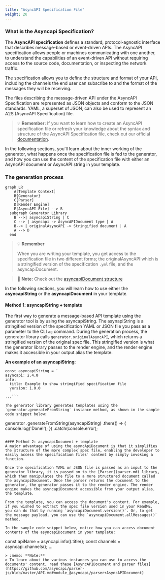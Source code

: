 ```yaml
---
title: "AsyncAPI Specification File"
weight: 20
---
```


### What is the Asyncapi Specification?
The **AsyncAPI specification** defines a standard, protocol-agnostic interface that describes message-based or event-driven APIs. The AsyncAPI specification allows people or machines communicating with one another, to understand the capabilities of an event-driven API without requiring access to the source code, documentation, or inspecting the network traffic.

The specification allows you to define the structure and format of your API, including the channels the end user can subscribe to and the format of the messages they will be receiving. 

The files describing the message-driven API under the AsyncAPI Specification are represented as JSON objects and conform to the JSON standards. YAML, a superset of JSON, can also be used to represent an A2S (AsyncAPI Specification) file.

> :bulb: **Remember:** 
If you want to learn how to create an AsyncAPI specification file or refresh your knowledge about the syntax and structure of the AsyncAPI Specification file, check out our official [documentation](https://www.asyncapi.com/docs/reference/specification/v2.4.0).

In the following sections, you'll learn about the inner working of the generator, what happens once the specification file is fed to the generator, and how you can use the content of the specification file with either an AsyncAPI document or AsyncAPI string in your template.

### The generation process


``` mermaid
graph LR
    A[Template Context]
    B{Generator}
    C[Parser]
    D[Render Engine]
    E[AsyncAPI File] --> B
  subgraph Generator Library
    B -->| asyncapiString | C
    C --> | asyncapi -> AsyncAPIDocument type | A
    B--> | originalAsyncAPI -> Stringified document | A
    A --> D
  end
  ```

> :bulb: **Remember**
> 
> When you are writing your template, you get access to the specification file in two different forms; the originalAsyncAPI which is a stringified version of the specification `.yml` file, and the asyncapiDocument.

> :memo: **Note:** 
> Check out the [asyncapiDocument structure](https://github.com/asyncapi/parser-js/blob/master/API.md#module_@asyncapi/parser+AsyncAPIDocument)

In the following sections, you will learn how to use either the **asyncapiString** or the **asyncapiDocument** in your template.

#### Method 1: asyncapiString + template 
The first way to generate a message-based API template using the generator tool is by using the asyncapiString. The asynapiString is a stringified version of the specification YAML or JSON file you pass as a parameter to the CLI `ag` command. During the generation process, the generator library calls `generator.originalAsyncAPI`, which returns a stringified version of the original spec file. This stringified version is what the generator library passes to the render engine, and the render engine makes it accessible in your output alias the template.

**An example of an asyncapiString:**
```
const asyncapiString = `
asyncapi: 2.4.0
info:
  title: Example to show stringified specification file
  version: 1.0.0
  `
...```

The generator library generates templates using the `generator.generateFromString` instance method, as shown in the sample code snippet below:

```
generator
  .generateFromString(asyncapiString)
  .then(() => {
    console.log('Done!');
  })
  .catch(console.error);
  ```

#### Method 2: asyncapiDocument + template
A major advantage of using the asyncApiDocument is that it simplifies the structure of the more complex spec file, enabling the developer to easily access the specification files' content by simply invoking a function. 

Once the specification YAML or JSON file is passed as an input to the generator library, it is passed on to the [Parser](parser.md) library, which then manipulates the file to a more structured document called the asyncapiDocument. Once the parser returns the document to the generator, the generator passes it to the render engine. The render engine makes the asyncapiDocument accessible from your output alias, the template.

From the template, you can access the document's content. For example, if you wished to extract the spec file version used in your ReadME, you can do that by running `asyncapiDocument.version()`. Or, to get the message payload, you can use the `asyncapiDocument.allMessages()` method.

In the sample code snippet below, notice how you can access document contents of the asyncapiDocument in your template:

```
  const apiName = asyncapi.info().title();
  const channels = asyncapi.channels();
...
```
> :memo: **Note:**  
> To learn about the various instances you can use to access the documents' content, read these [AsyncAPIDocument and parser files](https://github.com/asyncapi/parser-js/blob/master/API.md#module_@asyncapi/parser+AsyncAPIDocument) 

  